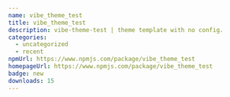 ```yaml
---
name: vibe_theme_test
title: vibe_theme_test
description: vibe-theme-test | theme template with no config.
categories:
  - uncategorized
  - recent
npmUrl: https://www.npmjs.com/package/vibe_theme_test
homepageUrl: https://www.npmjs.com/package/vibe_theme_test
badge: new
downloads: 15
---
```


